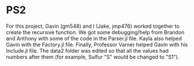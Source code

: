# PS2
For this project, Gavin (gm548) and I (Jake, jmp476) worked together to create the recursive function. We got some debugging/help from Brandon and Anthony with some of the code in the Parser.jl file. Kayla also helped Gavin with the Factory.jl file. Finally, Professor Varner helped Gavin with his Include.jl file. The data2 folder was edited so that all the values had numbers after them (for example, Sulfur "S" would be changed to "S1"). 
